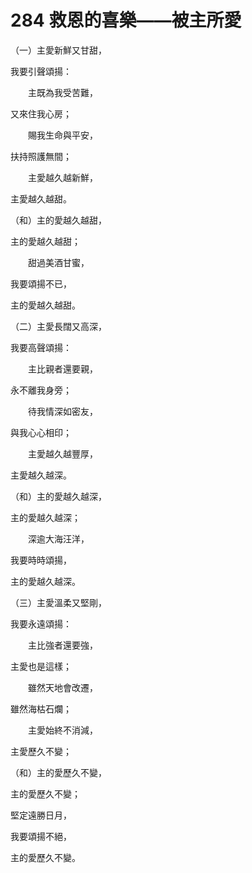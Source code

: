 # 284 救恩的喜樂——被主所愛

（一）主愛新鮮又甘甜，

我要引聲頌揚：

　　主既為我受苦難，

又來住我心房；

　　賜我生命與平安，

扶持照護無間；

　　主愛越久越新鮮，

主愛越久越甜。

（和）主的愛越久越甜，

主的愛越久越甜；

　　甜過美酒甘蜜，

我要頌揚不已，

主的愛越久越甜。

（二）主愛長闊又高深，

我要高聲頌揚：

　　主比親者還要親，

永不離我身旁；

　　待我情深如密友，

與我心心相印；

　　主愛越久越豐厚，

主愛越久越深。

（和）主的愛越久越深，

主的愛越久越深；

　　深逾大海汪洋，

我要時時頌揚，

主的愛越久越深。

（三）主愛溫柔又堅剛，

我要永遠頌揚：

　　主比強者還要強，

主愛也是這樣；

　　雖然天地會改遷，

雖然海枯石爛；

　　主愛始終不消減，

主愛歷久不變；

（和）主的愛歷久不變，

主的愛歷久不變；

堅定遠勝日月，

我要頌揚不絕，

主的愛歷久不變。

